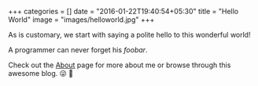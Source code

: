 +++
categories = []
date = "2016-01-22T19:40:54+05:30"
title = "Hello World"
image = "images/helloworld.jpg"
+++

As is customary, we start with saying a polite hello to this wonderful world!

A programmer can never forget his *foobar*.

Check out the [About](/about) page for more about me or browse through this awesome blog. 😜 🍻